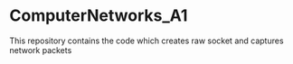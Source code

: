 # ComputerNetworks_A1
This repository contains the code which creates raw socket and captures network packets 
